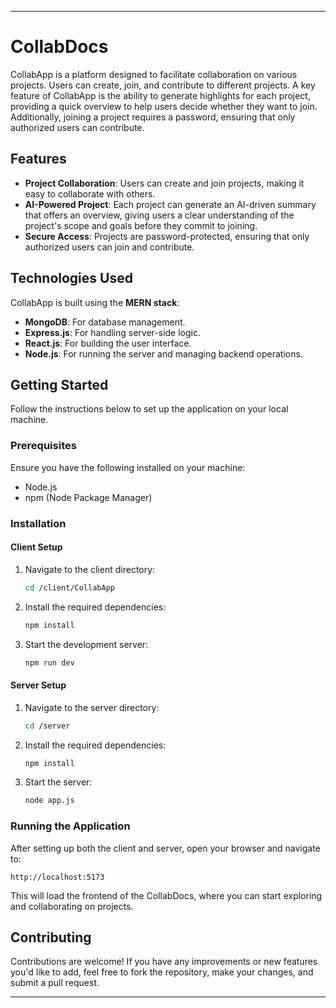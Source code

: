 
---

# CollabDocs

CollabApp is a platform designed to facilitate collaboration on various projects. Users can create, join, and contribute to different projects. A key feature of CollabApp is the ability to generate highlights for each project, providing a quick overview to help users decide whether they want to join. Additionally, joining a project requires a password, ensuring that only authorized users can contribute.

## Features

- **Project Collaboration**: Users can create and join projects, making it easy to collaborate with others.
- **AI-Powered Project**: Each project can generate an AI-driven summary that offers an overview, giving users a clear understanding of the project's scope and goals before they commit to joining.
- **Secure Access**: Projects are password-protected, ensuring that only authorized users can join and contribute.

## Technologies Used

CollabApp is built using the **MERN stack**:

- **MongoDB**: For database management.
- **Express.js**: For handling server-side logic.
- **React.js**: For building the user interface.
- **Node.js**: For running the server and managing backend operations.

## Getting Started

Follow the instructions below to set up the application on your local machine.

### Prerequisites

Ensure you have the following installed on your machine:

- Node.js
- npm (Node Package Manager)

### Installation

#### Client Setup

1. Navigate to the client directory:
   ```bash
   cd /client/CollabApp
   ```

2. Install the required dependencies:
   ```bash
   npm install
   ```

3. Start the development server:
   ```bash
   npm run dev
   ```

#### Server Setup

1. Navigate to the server directory:
   ```bash
   cd /server
   ```

2. Install the required dependencies:
   ```bash
   npm install
   ```

3. Start the server:
   ```bash
   node app.js
   ```

### Running the Application

After setting up both the client and server, open your browser and navigate to:

```
http://localhost:5173
```

This will load the frontend of the CollabDocs, where you can start exploring and collaborating on projects.

## Contributing

Contributions are welcome! If you have any improvements or new features you'd like to add, feel free to fork the repository, make your changes, and submit a pull request.

---


